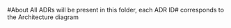 
#About
All ADRs will be present in this folder, each ADR ID# corresponds to the Architecture diagram


